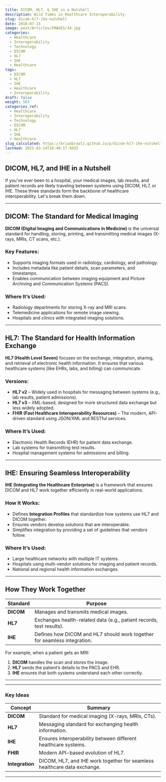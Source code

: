 ```yaml
---
title: DICOM, HL7, & IHE in a Nutshell
description: Wild Times in Healthcare Interoperability.
slug: dicom-hl7-ihe-nutshell
date: 2018-07-15
image: post/Articles/IMAGES/34.jpg
categories:
  - Healthcare
  - Interoperability
  - Technology
  - DICOM
  - HL7
  - IHE
  - Healthcare
tags:
  - DICOM
  - HL7
  - IHE
  - Healthcare
  - Interoperability
draft: false
weight: 563
categories_ref:
  - Healthcare
  - Interoperability
  - Technology
  - DICOM
  - HL7
  - IHE
  - Healthcare
slug_calculated: https://brianbraatz.github.io/p/dicom-hl7-ihe-nutshell
lastmod: 2025-03-14T16:40:17.943Z
---
```

## **DICOM, HL7, and IHE in a Nutshell**

If you've ever been to a hospital, your medical images, lab results, and patient records are likely traveling between systems using DICOM, HL7, or IHE. These three standards form the backbone of healthcare interoperability. Let's break them down.

***

## **DICOM: The Standard for Medical Imaging**

**DICOM (Digital Imaging and Communications in Medicine)** is the universal standard for handling, storing, printing, and transmitting medical images (X-rays, MRIs, CT scans, etc.).

### **Key Features:**

* Supports imaging formats used in radiology, cardiology, and pathology.
* Includes metadata like patient details, scan parameters, and timestamps.
* Enables communication between imaging equipment and Picture Archiving and Communication Systems (PACS).

### **Where It’s Used:**

* Radiology departments for storing X-ray and MRI scans.
* Telemedicine applications for remote image viewing.
* Hospitals and clinics with integrated imaging solutions.

***

## **HL7: The Standard for Health Information Exchange**

**HL7 (Health Level Seven)** focuses on the exchange, integration, sharing, and retrieval of electronic health information. It ensures that various healthcare systems (like EHRs, labs, and billing) can communicate.

### **Versions:**

* **HL7 v2** – Widely used in hospitals for messaging between systems (e.g., lab results, patient admissions).
* **HL7 v3** – XML-based, designed for more structured data exchange but less widely adopted.
* **FHIR (Fast Healthcare Interoperability Resources)** – The modern, API-driven standard using JSON/XML and RESTful services.

### **Where It’s Used:**

* Electronic Health Records (EHR) for patient data exchange.
* Lab systems for transmitting test results.
* Hospital management systems for admissions and billing.

***

## **IHE: Ensuring Seamless Interoperability**

**IHE (Integrating the Healthcare Enterprise)** is a framework that ensures DICOM and HL7 work together efficiently in real-world applications.

### **How It Works:**

* Defines **Integration Profiles** that standardize how systems use HL7 and DICOM together.
* Ensures vendors develop solutions that are interoperable.
* Simplifies integration by providing a set of guidelines that vendors follow.

### **Where It’s Used:**

* Large healthcare networks with multiple IT systems.
* Hospitals using multi-vendor solutions for imaging and patient records.
* National and regional health information exchanges.

***

## **How They Work Together**

| **Standard** | **Purpose**                                                              |
| ------------ | ------------------------------------------------------------------------ |
| **DICOM**    | Manages and transmits medical images.                                    |
| **HL7**      | Exchanges health-related data (e.g., patient records, test results).     |
| **IHE**      | Defines how DICOM and HL7 should work together for seamless integration. |

For example, when a patient gets an MRI:

1. **DICOM** handles the scan and stores the image.
2. **HL7** sends the patient’s details to the PACS and EHR.
3. **IHE** ensures that both systems understand each other correctly.

***

<!-- 
## **Final Thoughts**

DICOM, HL7, and IHE are essential for making healthcare systems talk to each other. DICOM ensures medical images are shared properly, HL7 allows health data exchange, and IHE ensures everything integrates seamlessly.

With the rise of FHIR and cloud-based solutions, healthcare interoperability is becoming more efficient, paving the way for better patient care. -->

***

### **Key Ideas**

| Concept         | Summary                                                                  |
| --------------- | ------------------------------------------------------------------------ |
| **DICOM**       | Standard for medical imaging (X-rays, MRIs, CTs).                        |
| **HL7**         | Messaging standard for exchanging health information.                    |
| **IHE**         | Ensures interoperability between different healthcare systems.           |
| **FHIR**        | Modern API-based evolution of HL7.                                       |
| **Integration** | DICOM, HL7, and IHE work together for seamless healthcare data exchange. |

***
